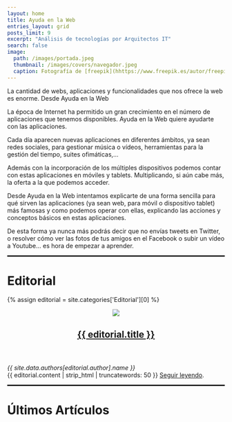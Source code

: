 ```yaml
---
layout: home
title: Ayuda en la Web
entries_layout: grid
posts_limit: 9
excerpt: "Análisis de tecnologías por Arquitectos IT"
search: false
image:
  path: /images/portada.jpeg
  thumbnail: /images/covers/navegador.jpeg
  caption: Fotografía de [freepik](hhttps://www.freepik.es/autor/freepik)
---
```


La cantidad de webs, aplicaciones y funcionalidades que nos ofrece la web es enorme. Desde Ayuda en la Web


La época de Internet ha permitido un gran crecimiento en el número de aplicaciones que tenemos disponibles. Ayuda en la Web quiere ayudarte con las aplicaciones.

Cada día aparecen nuevas aplicaciones en diferentes ámbitos, ya sean redes sociales, para gestionar música o vídeos, herramientas para la gestión del tiempo, suites ofimáticas,…

Además con la incorporación de los múltiples dispositivos podemos contar con estas aplicaciones en móviles y tablets. Multiplicando, si aún cabe más, la oferta a la que podemos acceder.

Desde Ayuda en la Web intentamos explicarte de una forma sencilla para qué sirven las aplicaciones (ya sean web, para móvil o dispositivo tablet) más famosas y como podemos operar con ellas, explicando las acciones y conceptos básicos en estas aplicaciones. 

De esta forma ya nunca más podrás decir que no envías tweets en Twitter, o resolver cómo ver las fotos de tus amigos en el Facebook o subir un vídeo a Youtube… es hora de empezar a aprender.



<hr style="border: 1px solid;">

# Editorial
{% assign editorial = site.categories['Editorial'][0] %}

<article class="editorial">
  <header class="editorial-header">
    <a href="{{ site.url }}{{ editorial.url }}">
      <img src="{{ site.url }}{{ editorial.image.path }}" class="img-fluid">        
      <h2>{{ editorial.title }} </h2>
    </a>
  </header>
  <div class="editorial-author"><i>{{ site.data.authors[editorial.author].name }}</i></div>
  <div class="editorial-summary">  
    {{ editorial.content | strip_html | truncatewords: 50 }} <a href="{{ site.url }}{{ editorial.url }}">Seguir leyendo</a>.  
  </div>
</article>

<hr style="border: 1px solid;">

# Últimos Artículos
